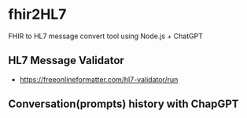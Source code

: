 # fhir2HL7
 FHIR to HL7 message convert tool using Node.js + ChatGPT

## HL7 Message Validator
+ https://freeonlineformatter.com/hl7-validator/run

## Conversation(prompts) history with ChapGPT
